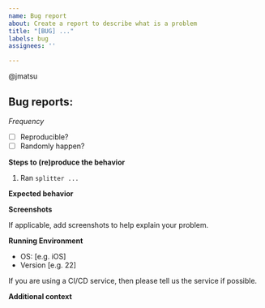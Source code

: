 ```yaml
---
name: Bug report
about: Create a report to describe what is a problem
title: "[BUG] ..."
labels: bug
assignees: ''

---
```


@jmatsu

## Bug reports:

*Frequency*

<!-- Please remove choices that are not applicable for your case -->

- [ ] Reproducible?
- [ ] Randomly happen?

**Steps to (re)produce the behavior**

1. Ran `splitter ...`

**Expected behavior**

<!-- A clear and concise description of what you expected to happen. -->

**Screenshots**

If applicable, add screenshots to help explain your problem.

**Running Environment**

 - OS: [e.g. iOS]
 - Version [e.g. 22]

If you are using a CI/CD service, then please tell us the service if possible.

**Additional context**

<!-- Add any other context about the problem here. -->
